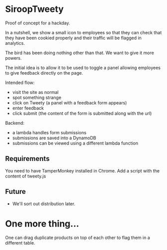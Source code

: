 # SiroopTweety

Proof of concept for a hackday.

In a nutshell, we show a small icon to employees so that they can check that they have been cookied properly and their traffic will be flagged in analytics.

The bird has been doing nothing other than that. We want to give it more powers.

The initial idea is to allow it to be used to toggle a panel allowing employees to give feedback directly on the page.

Intended flow:
- visit the site as normal
- spot something strange
- click on Tweety (a panel with a feedback form appears)
- enter feedback
- click submit (the content of the form is submitted along with the url)

Backend:
- a lambda handles form submissions
- submissions are saved into a DynamoDB
- submissions can be viewed using a different lambda function

## Requirements

You need to have TamperMonkey installed in Chrome.
Add a script with the content of tweety.js

## Future

- We'll sort out distribution later.

# One more thing...

One can drag duplicate products on top of each other to flag them in a different table.
